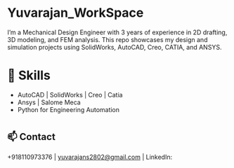 # Yuvarajan_WorkSpace
I’m a Mechanical Design Engineer with 3 years of experience in 2D drafting, 3D modeling, and FEM analysis. This repo showcases my design and simulation projects using SolidWorks, AutoCAD, Creo, CATIA, and ANSYS.
# 🧰 Skills
- AutoCAD | SolidWorks | Creo | Catia
- Ansys | Salome Meca
- Python for Engineering Automation
#
## 📫 Contact
+918110973376 |
yuvarajans2802@gmail.com | LinkedIn:
